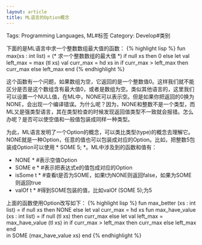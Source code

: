 ```yaml
---
layout: article
title: ML语言的Option概念
---
```

Tags: Programming Languages, ML#标签
Category: Develop#类别

下面的是ML语言中求一个整数数组最大值的函数：
{% highlight lisp %}
fun max(xs : int list) = (* 求一个整数数组的最大值 *)
    if null xs 
    then 0 
    else
	let val left_max = max (tl xs)
	    val curr_max = hd xs
	in
	    if curr_max > left_max
	    then curr_max
	    else left_max
	end
{% endhighlight %}

这个函数有一个问题，如果数组为空，它返回的是一个整数值0。这样我们就不能区分是否是这个数组含有最大值0，或者是数组为空。类似其他语言的，这里我们可以设置一个NULL值，在ML中，NONE可以表示空。但是如果你把返回的0换为NONE，会出现一个编译错误。为什么呢？因为，NONE和整数不是一个类型，而ML又是强类型语言，其在类型检查的时候发现返回值类型不一致就会报错。怎么办呢？是否可以使空值和一般值包装成同样一种类型。
<!--more-->
为此，ML语言发明了一个Option的概念，可以类比类型(type)的概念去理解它。NONE就是一种Option，任意的值也可以包装成对应的Option。比如，把整数5包装成Option可以使用 * SOME 5; *。ML中涉及到的函数和值有：
* NONE * #表示空值Option
* SOME e * #表示把表达式e的值包成对应的Option
* isSome t * #查看t是否为SOME，如果t为NONE则返回false，如果为SOME则返回true
* valOf t * #得到SOME包装的值，比如valOf (SOME 5);为5

上面的函数使用Option改写如下：
{% highlight lisp %}
fun max_better (xs : int list) = 
    if null xs
    then NONE
    else
	let
	    val curr_max = hd xs
	    fun max_have_value (xs : int list) = 
		    if null (tl xs)
		    then curr_max
		    else
			let val left_max = max_have_value (tl xs)
			in
			    if curr_max > left_max
			    then curr_max
			    else left_max
			end	    
	in
	    SOME (max_have_value xs)
	end
{% endhighlight %}

